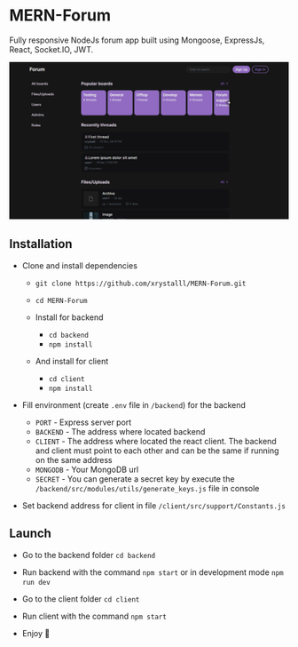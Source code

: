 # MERN-Forum

Fully responsive NodeJs forum app built using Mongoose, ExpressJs, React, Socket.IO, JWT.

![Forum screenshot](/screenshot.png)

## Installation
- Clone and install dependencies
  - `git clone https://github.com/xrystalll/MERN-Forum.git`
  - `cd MERN-Forum`

  - Install for backend
    - `cd backend`
    - `npm install`

  - And install for client
    - `cd client`
    - `npm install`

- Fill environment (create `.env` file in `/backend`) for the backend
  - `PORT` - Express server port
  - `BACKEND` - The address where located backend
  - `CLIENT` - The address where located the react client. The backend and client must point to each other and can be the same if running on the same address
  - `MONGODB` - Your MongoDB url
  - `SECRET` - You can generate a secret key by execute the `/backend/src/modules/utils/generate_keys.js` file in console

- Set backend address for client in file `/client/src/support/Constants.js`

## Launch
  - Go to the backend folder `cd backend`
  - Run backend with the command `npm start` or in development mode `npm run dev`

  - Go to the client folder `cd client`
  - Run client with the command `npm start`

  - Enjoy 🙌
